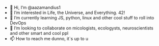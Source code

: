 - 👋 Hi, I’m @aazamandius1
- 👀 I’m interested in Life, the Universe, and Everything. 42!
- 🌱 I’m currently learning JS, python, linux and other cool stuff to roll into DevOps 
- 💞️ I’m looking to collaborate on micologists, ecologysts, neuroscientists and other smart and cool ppl
- 📫 How to reach me dunno, it`s up to u

<!---
aazamandius1/aazamandius1 is a ✨ special ✨ repository because its `README.md` (this file) appears on your GitHub profile.
You can click the Preview link to take a look at your changes.
--->
